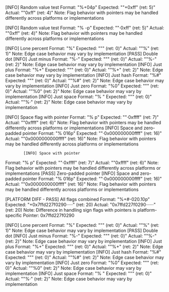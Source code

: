 [INFO] Random value test
  Format:    "%+04p"
  Expected:  ""+0xff" (ret: 5)"
  Actual:    ""0xff" (ret: 4)"
  Note:      Flag behavior with pointers may be handled differently
            across platforms or implementations

[INFO] Random value test
  Format:    "%  -p"
  Expected:  ""·0xff" (ret: 5)"
  Actual:    ""0xff" (ret: 4)"
  Note:      Flag behavior with pointers may be handled differently
            across platforms or implementations

[INFO] Lone percent
  Format:    "%"
  Expected:  """ (ret: 0)"
  Actual:    ""%" (ret: 1)"
  Note:      Edge case behavior may vary by implementation
[PASS] Double dot
[INFO] Just minus
  Format:    "%-"
  Expected:  """ (ret: 0)"
  Actual:    ""%-" (ret: 2)"
  Note:      Edge case behavior may vary by implementation
[INFO] Just plus
  Format:    "%+"
  Expected:  """ (ret: 0)"
  Actual:    ""%+" (ret: 2)"
  Note:      Edge case behavior may vary by implementation
[INFO] Just hash
  Format:    "%#"
  Expected:  """ (ret: 0)"
  Actual:    ""%#" (ret: 2)"
  Note:      Edge case behavior may vary by implementation
[INFO] Just zero
  Format:    "%0"
  Expected:  """ (ret: 0)"
  Actual:    ""%0" (ret: 2)"
  Note:      Edge case behavior may vary by implementation
[INFO] Just space
  Format:    "% "
  Expected:  """ (ret: 0)"
  Actual:    ""%·" (ret: 2)"
  Note:      Edge case behavior may vary by implementation

  [INFO] Space flag with pointer
  Format:    "% p"
  Expected:  ""·0xffff" (ret: 7)"
  Actual:    ""0xffff" (ret: 6)"
  Note:      Flag behavior with pointers may be handled differently
            across platforms or implementations
[INFO] Space and zero-padded pointer
  Format:    "% 016p"
  Expected:  ""·0x000000000ffff" (ret: 16)"
  Actual:    ""0x0000000000ffff" (ret: 16)"
  Note:      Flag behavior with pointers may be handled differently
            across platforms or implementations

            [INFO] Space with pointer
  Format:    "% p"
  Expected:  ""·0xffff" (ret: 7)"
  Actual:    ""0xffff" (ret: 6)"
  Note:      Flag behavior with pointers may be handled differently
            across platforms or implementations
[PASS] Zero-padded pointer
[INFO] Space and zero-padded pointer
  Format:    "% 016p"
  Expected:  ""·0x000000000ffff" (ret: 16)"
  Actual:    ""0x0000000000ffff" (ret: 16)"
  Note:      Flag behavior with pointers may be handled differently
            across platforms or implementations

[PLATFORM DIFF - PASS] All flags combined
  Format:    "%+#-020.10p"
  Expected:  "+0x7ffd227f0290·····" (ret: 20)
  Actual:    "0x7ffd227f0290······" (ret: 20)
  Note:      Difference in handling sign flags with pointers is platform-specific
  Pointer:   0x7ffd227f0290


  [INFO] Lone percent
  Format:    "%"
  Expected:  """ (ret: 0)"
  Actual:    ""%" (ret: 1)"
  Note:      Edge case behavior may vary by implementation
[PASS] Double dot
[INFO] Just minus
  Format:    "%-"
  Expected:  """ (ret: 0)"
  Actual:    ""%-" (ret: 2)"
  Note:      Edge case behavior may vary by implementation
[INFO] Just plus
  Format:    "%+"
  Expected:  """ (ret: 0)"
  Actual:    ""%+" (ret: 2)"
  Note:      Edge case behavior may vary by implementation
[INFO] Just hash
  Format:    "%#"
  Expected:  """ (ret: 0)"
  Actual:    ""%#" (ret: 2)"
  Note:      Edge case behavior may vary by implementation
[INFO] Just zero
  Format:    "%0"
  Expected:  """ (ret: 0)"
  Actual:    ""%0" (ret: 2)"
  Note:      Edge case behavior may vary by implementation
[INFO] Just space
  Format:    "% "
  Expected:  """ (ret: 0)"
  Actual:    ""%·" (ret: 2)"
  Note:      Edge case behavior may vary by implementation
